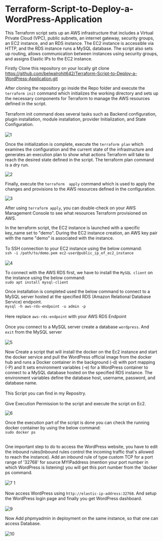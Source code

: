 # Terraform-Script-to-Deploy-a-WordPress-Application

This Terraform script sets up an AWS infrastructure that includes a Virtual Private Cloud (VPC), public subnets, an  internet gateway, security groups, an EC2 instance, and an RDS instance. The EC2 instance is accessible via HTTP, and the RDS instance runs a MySQL database. The script also sets up routing, allows communication between instances using security groups, and assigns Elastic IPs to the EC2 instance. 


Firstly Clone this repository on your locally
git clone https://github.com/belwalrohit642/Terraform-Script-to-Deploy-a-WordPress-Application.git

After cloning the repository go inside the Repo folder and execute the `terraform init` command which initializes the working directory and sets up the necessary components for Terraform to manage the AWS resources defined in the script. <br>
<br>
Terraform init command does several tasks such as Backend configuration, plugin installation, module installation, provider Initialization, and State Configuration.<br>
<br>
![1](https://github.com/belwalrohit642/Terraform-Script-to-Deploy-a-WordPress-Application/assets/96739082/bab1405e-9a17-4ed5-992f-988d71834866)


Once the initialization is complete, execute the `terraform plan` which  examines the configuration and the current state of the infrastructure and generates an execution plan to show what actions Terraform will take to reach the desired state defined in the script. The terraform plan command is a dry run.

![2](https://github.com/belwalrohit642/Terraform-Script-to-Deploy-a-WordPress-Application/assets/96739082/1c89adcf-004b-48b5-959a-3b0180ceb48e)


Finally, execute the `terraform  apply` command which  is used to apply the changes and provisions to the AWS resources defined in the configuration.

![3](https://github.com/belwalrohit642/Terraform-Script-to-Deploy-a-WordPress-Application/assets/96739082/ee2b740a-364b-4a3e-a7ad-de49dff4936e)


After using `terraform apply`, you can double-check on your AWS Management Console to see what resources Terraform provisioned on AWS.

In the terraform script, the EC2 instance is launched with a specific key_name set to "demo". During the EC2 instance creation, an AWS key pair with the name "demo" is associated with the instance.<br>
<br>
To SSH connection to your EC2 instance using the below command: <br>
`ssh -i /path/to/demo.pem ec2-user@public_ip_of_ec2_instance`<br>
<br>
![4](https://github.com/belwalrohit642/Terraform-Script-to-Deploy-a-WordPress-Application/assets/96739082/03fd055f-65a9-4053-88b7-feb7b40fed03)
<br>

To connect with the AWS RDS first, we have to install the `MySQL client` on the instance using the below command: <br>
`sudo apt install mysql-client` <br>

Once installation is completed used the below command to connect to a MySQL server hosted at the specified RDS (Amazon Relational Database Service) endpoint.<br>
`mysql -h aws-rds-endpoint -u admin -p`<br>   
Here replace `aws-rds-endpoint` with your AWS RDS Endpoint<br>
<br>
Once you connect to a MySQL server create a database `wordpress`. And `exit` from the MySQL server <br> 
<br>
![5](https://github.com/belwalrohit642/Terraform-Script-to-Deploy-a-WordPress-Application/assets/96739082/f2cf8320-88de-4860-acd4-846f40e91fe4)

Now Create a script that will install the docker on the Ec2 instance and start the docker service and pull the  WordPress official  image from the docker hub and runs a Docker container in the background (-d) with port mapping (-P) and It sets environment variables (-e) for a WordPress container to connect to a MySQL database hosted on the specified RDS instance. The environment variables define the database host, username, password, and database name.<br>
<br>
This Script you can find in  my Repositry.<br>
<br>
Give Execution Permission to the script and execute the script on Ec2.<br>

![6](https://github.com/belwalrohit642/Terraform-Script-to-Deploy-a-WordPress-Application/assets/96739082/169b6cd9-1cd3-40c7-ab7f-fdb9fa7c1ed1)

Once the execution part of the script  is done you can check the running docker container by using the below command:<br>
`sudo docker ps`<br>
<br>

One important step to do to access the WordPress website, you have to edit the inbound rules(Inbound rules control the incoming traffic that's allowed to reach the instance). Add an inbound rule of type custom TCP for a port range of '32768' for source MYIPaddress (mention your port number in which WordPress is listening) you will get this port number from the 'docker ps command.<br><br>
![7 1](https://github.com/belwalrohit642/Terraform-Script-to-Deploy-a-WordPress-Application/assets/96739082/35343731-fb63-4e7e-97ad-64ca68a5cbe0)
<br>
<br>
Now access WordPress using `http://elastic-ip-address:32768`. And setup the WordPress login page and finally you get WordPress dashboard.<br>
<br>
![9](https://github.com/belwalrohit642/Terraform-Script-to-Deploy-a-WordPress-Application/assets/96739082/ce2c6933-ffcd-40ff-9a6d-d1f0f2098ddd)
<br>

Now Add phpmyadmin in deployment on the same instance, so that one can access Database.<br>
<br>
![10](https://github.com/belwalrohit642/Terraform-Script-to-Deploy-a-WordPress-Application/assets/96739082/05d9a907-1154-402a-9126-727e41ebea84)

